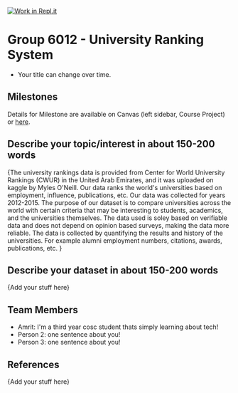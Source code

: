 [![Work in Repl.it](https://classroom.github.com/assets/work-in-replit-14baed9a392b3a25080506f3b7b6d57f295ec2978f6f33ec97e36a161684cbe9.svg)](https://classroom.github.com/online_ide?assignment_repo_id=312273&assignment_repo_type=GroupAssignmentRepo)
# Group 6012 - University Ranking System

- Your title can change over time.

## Milestones

Details for Milestone are available on Canvas (left sidebar, Course Project) or [here](https://firas.moosvi.com/courses/data301/project/milestone01.html).

## Describe your topic/interest in about 150-200 words

{The university rankings data is provided from Center for World University Rankings (CWUR) in the United Arab Emirates, and it was uploaded on kaggle by Myles O'Neill. Our data ranks the world's universities based on employment, influence, publications, etc. Our data was collected for years 2012-2015. The purpose of our dataset is to compare universities across the world with certain criteria that may be interesting to students, academics, and the universities themselves. The data used is soley based on verifiable data and does not depend on opinion based surveys, making the data more reliable. The data is collected by quantifying the results and history of the universities. For example alumni employment numbers, citations, awards, publications, etc.
}

## Describe your dataset in about 150-200 words

{Add your stuff here}

## Team Members

- Amrit: I'm a third year cosc student thats simply learning about tech!
- Person 2: one sentence about you!
- Person 3: one sentence about you!

## References

{Add your stuff here}

